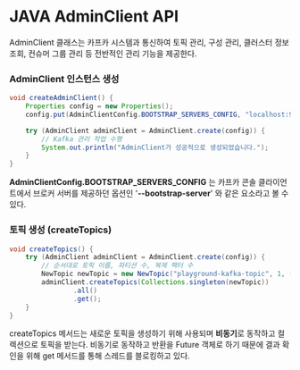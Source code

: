 # JAVA AdminClient API

AdminClient 클래스는 카프카 시스템과 통신하여 토픽 관리, 구성 관리, 클러스터 정보 조회, 
컨슈머 그룹 관리 등 전반적인 관리 기능을 제공한다.

### AdminClient 인스턴스 생성

```java
void createAdminClient() {
    Properties config = new Properties();
    config.put(AdminClientConfig.BOOTSTRAP_SERVERS_CONFIG, "localhost:9092");

    try (AdminClient adminClient = AdminClient.create(config)) {
        // Kafka 관리 작업 수행
        System.out.println("AdminClient가 성공적으로 생성되었습니다.");
    }
}
```
**AdminClientConfig.BOOTSTRAP_SERVERS_CONFIG** 는 카프카 콘솔 클라이언트에서 브로커 서버를 제공하던 옵션인 '**--bootstrap-server**' 와 같은 요소라고 볼 수 있다.
### 토픽 생성 (createTopics)
```java
void createTopics() {
    try (AdminClient adminClient = AdminClient.create(config)) {
        // 순서대로 토픽 이름, 파티션 수, 복제 팩터 수
        NewTopic newTopic = new NewTopic("playground-kafka-topic", 1, (short) 1);
        adminClient.createTopics(Collections.singleton(newTopic))
                .all()
                .get();
    }
}
```
createTopics 메서드는 새로운 토픽을 생성하기 위해 사용되며 **비동기**로 동작하고 컬렉션으로 토픽을 받는다.
비동기로 동작하고 반환을 Future 객체로 하기 때문에 결과 확인을 위해 get 메서드를 통해 스레드를 블로킹하고 있다.

